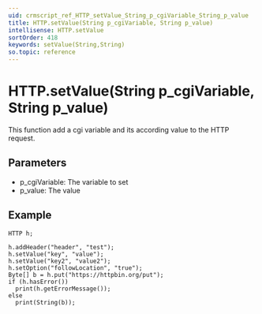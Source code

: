 ```yaml
---
uid: crmscript_ref_HTTP_setValue_String_p_cgiVariable_String_p_value
title: HTTP.setValue(String p_cgiVariable, String p_value)
intellisense: HTTP.setValue
sortOrder: 418
keywords: setValue(String,String)
so.topic: reference
---
```


# HTTP.setValue(String p_cgiVariable, String p_value)

This function add a cgi variable and its according value to the HTTP request.

## Parameters

* p_cgiVariable: The variable to set
* p_value: The value

## Example

    HTTP h;
    
    h.addHeader("header", "test");
    h.setValue("key", "value");
    h.setValue("key2", "value2");
    h.setOption("followLocation", "true");
    Byte[] b = h.put("https://httpbin.org/put");
    if (h.hasError())
      print(h.getErrorMessage());
    else
      print(String(b));
